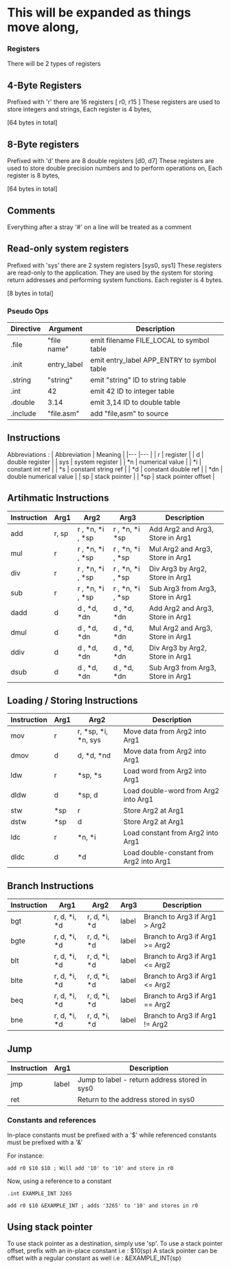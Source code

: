 # This will be expanded as things move along, 

### Registers

There will be 2 types of registers

## 4-Byte Registers

Prefixed with 'r' there are 16 registers [ r0, r15 ]
These registers are used to store integers and strings, Each register is 4 bytes,

[64 bytes in total]

## 8-Byte registers

Prefixed with 'd' there are 8 double registers [d0, d7]
These registers are used to store double precision numbers and to perform operations on,
Each register is 8 bytes,

[64 bytes in total]

## Comments

Everything after a stray '#' on a line will be treated as a comment

## Read-only system registers

Prefixed with 'sys' there are 2 system registers [sys0, sys1]
These registers are read-only to the application. They are used by the system for storing return addresses
and performing system functions.
Each register is 4 bytes.

[8 bytes in total]

### Pseudo Ops
|  Directive 	|   Argument	|   Description                                 |
|---	        |---	        |---	                                        |
|   .file	    |  "file name"  |   emit filename FILE_LOCAL to symbol table	|
|   .init	    |  entry_label 	|   emit entry_label APP_ENTRY to symbol table 	|
|   .string	    |  "string"     |   emit "string" ID to string table	        |
|   .int	    |     42        |   emit 42 ID to integer table	                |
|   .double	    |   3.14 	    |   emit 3,14 ID to double table            	|
|   .include	|  "file.asm" 	|   add "file,asm" to source                   	|

## Instructions
Abbreviations : 
| Abbreviation | Meaning                 |
|---           |---                      |
|      r       | register                |
|      d       | double register         |
|     sys      | system register         |
|     *n       | numerical value         |
|     *i       | constant int ref        |
|     *s       | constant string ref     |
|     *d       | constant double ref     |
|     *dn      | double numerical value  |
|     sp       | stack pointer           |
|     *sp      | stack pointer offset    |


## Artihmatic Instructions
| Instruction   | Arg1          | Arg2                   | Arg3                | Description                        |
|---            |---            |---                     |---                  |---                                 |
|     add       |        r,  sp |    r , *n, *i , *sp    |   r , *n, *i   *sp  |  Add Arg2 and Arg3, Store in Arg1  |
|     mul       |        r      |    r , *n, *i , *sp    |   r , *n, *i , *sp  |  Mul Arg2 and Arg3, Store in Arg1  |
|     div       |        r      |    r , *n, *i , *sp    |   r , *n, *i , *sp  |  Div Arg3 by  Arg2, Store in Arg1  |
|     sub       |        r      |    r , *n, *i , *sp    |   r , *n, *i , *sp  |  Sub Arg3 from Arg3, Store in Arg1 |
|     dadd      |        d      |    d , *d, *dn         |   d , *d, *dn       |  Add Arg2 and Arg3, Store in Arg1  |
|     dmul      |        d      |    d , *d, *dn         |   d , *d, *dn       |  Mul Arg2 and Arg3, Store in Arg1  |
|     ddiv      |        d      |    d , *d, *dn         |   d , *d, *dn       |  Div Arg3 by  Arg2, Store in Arg1  |
|     dsub      |        d      |    d , *d, *dn         |   d , *d, *dn       |  Sub Arg3 from Arg3, Store in Arg1 |

## Loading / Storing Instructions
|  Instruction     |  Arg1     |  Arg2               |  Description                               |
|---               |---        |---                  |---                                         |
|      mov         |     r     | r, *sp, *i, *n, sys |  Move data from Arg2 into Arg1             |
|      dmov        |     d     |   d,  *d, *nd       |  Move data from Arg2 into Arg1             |
|      ldw         |     r     |   *sp, *s           |  Load word from Arg2 into Arg1             |
|      dldw        |     d     |   *sp, d            |  Load double-word from Arg2 into Arg1      |
|      stw         |     *sp   |   r                 |  Store Arg2 at Arg1                        |
|      dstw        |     *sp   |   d                 |  Store Arg2 at Arg1                        |
|      ldc         |     r     |   *n, *i            |  Load constant from Arg2 into Arg1         |
|      dldc        |     d     |   *d                |  Load double-constant from Arg2 into Arg1  |

## Branch Instructions

| Instruction   | Arg1           | Arg2             | Arg3               | Description                      |
|---            |---             |---               |---                 |---                               |
|      bgt      |  r, d, *i, *d  |   r, d, *i, *d   |   label            | Branch to Arg3 if Arg1 > Arg2    |
|      bgte     |  r, d, *i, *d  |   r, d, *i, *d   |   label            | Branch to Arg3 if Arg1 >= Arg2   |
|      blt      |  r, d, *i, *d  |   r, d, *i, *d   |   label            | Branch to Arg3 if Arg1 <= Arg2   |
|      blte     |  r, d, *i, *d  |   r, d, *i, *d   |   label            | Branch to Arg3 if Arg1 <= Arg2   |
|      beq      |  r, d, *i, *d  |   r, d, *i, *d   |   label            | Branch to Arg3 if Arg1 == Arg2   |
|      bne      |  r, d, *i, *d  |   r, d, *i, *d   |   label            | Branch to Arg3 if Arg1 != Arg2   |

## Jump

| Instruction | Arg1  | Description                                   |
|---          |---    |---                                            |
| jmp         | label | Jump to label - return address stored in sys0 |
| ret         |       | Return to the address stored in sys0          |

### Constants and references

In-place constants must be prefixed with a '$' while referenced constants must be prefixed with a '&' 

For instance:

    add r0 $10 $10 ; Will add '10' to '10' and store in r0

Now, using a reference to a constant 

    .int EXAMPLE_INT 3265
    
    add r0 $10 &EXAMPLE_INT ; adds '3265' to '10' and stores in r0


## Using stack pointer

To use stack pointer as a destination, simply use 'sp'.
To use a stack pointer offset, prefix with an in-place constant i.e : $10(sp)
A stack pointer can be offset with a regular constant as well i.e   : &EXAMPLE_INT(sp)
